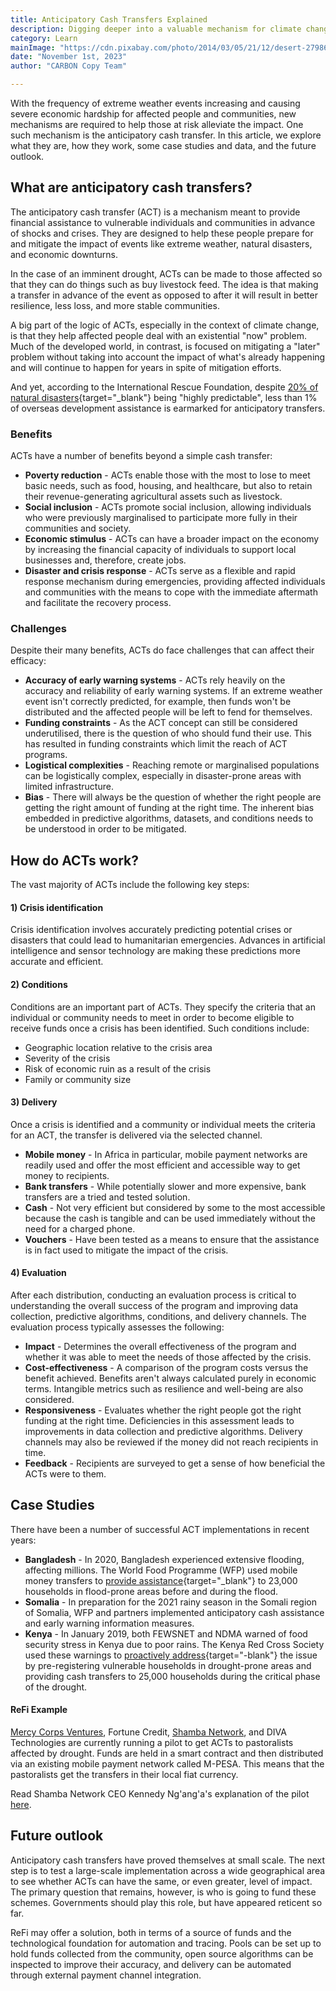 ```yaml
---
title: Anticipatory Cash Transfers Explained
description: Digging deeper into a valuable mechanism for climate change mitigation. 
category: Learn
mainImage: "https://cdn.pixabay.com/photo/2014/03/05/21/12/desert-279862_1280.jpg"
date: "November 1st, 2023"
author: "CARBON Copy Team"

---
```


With the frequency of extreme weather events increasing and causing severe economic hardship for affected people and communities, new mechanisms are required to help those at risk alleviate the impact. One such mechanism is the anticipatory cash transfer. In this article, we explore what they are, how they work, some case studies and data, and the future outlook.

## What are anticipatory cash transfers?

The anticipatory cash transfer (ACT) is a mechanism meant to provide financial assistance to vulnerable individuals and communities in advance of shocks and crises. They are designed to help these people prepare for and mitigate the impact of events like extreme weather, natural disasters, and economic downturns.

In the case of an imminent drought, ACTs can be made to those affected so that they can do things such as buy livestock feed. The idea is that making a transfer in advance of the event as opposed to after it will result in better resilience, less loss, and more stable communities.

A big part of the logic of ACTs, especially in the context of climate change, is that they help affected people deal with an existential "now" problem. Much of the developed world, in contrast, is focused on mitigating a "later" problem without taking into account the impact of what's already happening and will continue to happen for years in spite of mitigation efforts.

And yet, according to the International Rescue Foundation, despite [20% of natural disasters](https://www.preventionweb.net/news/new-data-shows-benefit-sending-cash-ahead-climate-disasters-says-irc){target="_blank"} being "highly predictable", less than 1% of overseas development assistance is earmarked for anticipatory transfers.

### Benefits

ACTs have a number of benefits beyond a simple cash transfer:

- **Poverty reduction** - ACTs enable those with the most to lose to meet basic needs, such as food, housing, and healthcare, but also to retain their revenue-generating agricultural assets such as livestock.
- **Social inclusion** - ACTs promote social inclusion, allowing individuals who were previously marginalised to participate more fully in their communities and society.
- **Economic stimulus** - ACTs can have a broader impact on the economy by increasing the financial capacity of individuals to support local businesses and, therefore, create jobs.
- **Disaster and crisis response** - ACTs serve as a flexible and rapid response mechanism during emergencies, providing affected individuals and communities with the means to cope with the immediate aftermath and facilitate the recovery process.

### Challenges

Despite their many benefits, ACTs do face challenges that can affect their efficacy:

- **Accuracy of early warning systems** - ACTs rely heavily on the accuracy and reliability of early warning systems. If an extreme weather event isn't correctly predicted, for example, then funds won't be distributed and the affected people will be left to fend for themselves.
- **Funding constraints** - As the ACT concept can still be considered underutilised, there is the question of who should fund their use. This has resulted in funding constraints which limit the reach of ACT programs.
- **Logistical complexities** - Reaching remote or marginalised populations can be logistically complex, especially in disaster-prone areas with limited infrastructure.
- **Bias** - There will always be the question of whether the right people are getting the right amount of funding at the right time. The inherent bias embedded in predictive algorithms, datasets, and conditions needs to be understood in order to be mitigated.

## How do ACTs work?

The vast majority of ACTs include the following key steps:

#### 1) Crisis identification

Crisis identification involves accurately predicting potential crises or disasters that could lead to humanitarian emergencies. Advances in artificial intelligence and sensor technology are making these predictions more accurate and efficient.

#### 2) Conditions

Conditions are an important part of ACTs. They specify the criteria that an individual or community needs to meet in order to become eligible to receive funds once a crisis has been identified. Such conditions include:

- Geographic location relative to the crisis area
- Severity of the crisis
- Risk of economic ruin as a result of the crisis
- Family or community size

#### 3) Delivery

Once a crisis is identified and a community or individual meets the criteria for an ACT, the transfer is delivered via the selected channel. 

- **Mobile money** - In Africa in particular, mobile payment networks are readily used and offer the most efficient and accessible way to get money to recipients.
- **Bank transfers** - While potentially slower and more expensive, bank transfers are a tried and tested solution.
- **Cash** - Not very efficient but considered by some to the most accessible because the cash is tangible and can be used immediately without the need for a charged phone.
- **Vouchers** - Have been tested as a means to ensure that the assistance is in fact used to mitigate the impact of the crisis.

#### 4) Evaluation

After each distribution, conducting an evaluation process is critical to understanding the overall success of the program and improving data collection, predictive algorithms, conditions, and delivery channels. The evaluation process typically assesses the following:

- **Impact** - Determines the overall effectiveness of the program and whether it was able to meet the needs of those affected by the crisis.
- **Cost-effectiveness** - A comparison of the program costs versus the benefit achieved. Benefits aren't always calculated purely in economic terms. Intangible metrics such as resilience and well-being are also considered.
- **Responsiveness** - Evaluates whether the right people got the right funding at the right time. Deficiencies in this assessment leads to improvements in data collection and predictive algorithms. Delivery channels may also be reviewed if the money did not reach recipients in time.
- **Feedback** - Recipients are surveyed to get a sense of how beneficial the ACTs were to them.

## Case Studies

There have been a number of successful ACT implementations in recent years:

- **Bangladesh** - In 2020, Bangladesh experienced extensive flooding, affecting millions. The World Food Programme (WFP) used mobile money transfers to [provide assistance](https://www.anticipation-hub.org/Documents/Analysis/An_Independent_Review_of_WFPs_Anticipatory_Cash_Transfers_in_Bangladesh.pdf#:~:text=Anticipatory%20cash%20transfers%20are%20an%20efective%20measure%20to,while%20also%20enhancing%20the%20adoption%20of%20preparedness%20measures.){target="_blank"} to 23,000 households in flood-prone areas before and during the flood.
- **Somalia** - In preparation for the 2021 rainy season in the Somali region of Somalia, WFP and partners implemented anticipatory cash assistance and early warning information measures.
- **Kenya** -  In January 2019, both FEWSNET and NDMA warned of food security stress in Kenya due to poor rains. The Kenya Red Cross Society used these warnings to [proactively address](https://cash-hub.org/wp-content/uploads/sites/3/2020/10/Case-study-Drough-Early-Warning-Early-Action-in-Kenya-Final.pdf){target="-blank"} the issue by pre-registering vulnerable households in drought-prone areas and providing cash transfers to 25,000 households during the critical phase of the drought.

#### ReFi Example

[Mercy Corps Ventures](/project/mercy-corps-ventures/), Fortune Credit, [Shamba Network](/project/shamba-network/), and DIVA Technologies are currently running a pilot to get ACTs to pastoralists affected by drought. Funds are held in a smart contract and then distributed via an existing mobile payment network called M-PESA. This means that the pastoralists get the transfers in their local fiat currency.

Read Shamba Network CEO Kennedy Ng'ang'a's explanation of the pilot [here](/features/interview-kennedy-nganga-shamba-network-part-one/).

## Future outlook

Anticipatory cash transfers have proved themselves at small scale. The next step is to test a large-scale implementation across a wide geographical area to see whether ACTs can have the same, or even greater, level of impact. The primary question that remains, however, is who is going to fund these schemes. Governments should play this role, but have appeared reticent so far.

ReFi may offer a solution, both in terms of a source of funds and the technological foundation for automation and tracing. Pools can be set up to hold funds collected from the community, open source algorithms can be inspected to improve their accuracy, and delivery can be automated through external payment channel integration.
